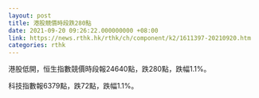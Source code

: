 ```yaml
---
layout: post
title: 港股競價時段跌280點
date: 2021-09-20 09:26:22.000000000 +08:00
link: https://news.rthk.hk/rthk/ch/component/k2/1611397-20210920.htm
categories: rthk
---
```


港股低開，恒生指數競價時段報24640點，跌280點，跌幅1.1%。

科技指數報6379點，跌72點，跌幅1.1%。
